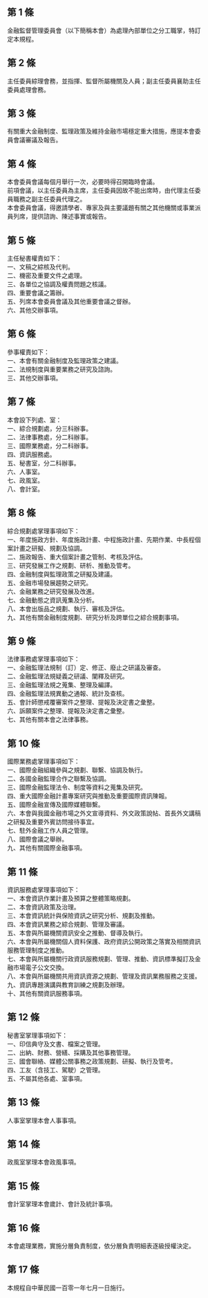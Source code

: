 第 1 條
-------
金融監督管理委員會（以下簡稱本會）為處理內部單位之分工職掌，特訂  
定本規程。

第 2 條
-------
主任委員綜理會務，並指揮、監督所屬機關及人員；副主任委員襄助主任  
委員處理會務。

第 3 條
-------
有關重大金融制度、監理政策及維持金融市場穩定重大措施，應提本會委  
員會議審議及報告。

第 4 條
-------
本會委員會議每個月舉行一次，必要時得召開臨時會議。  
前項會議，以主任委員為主席，主任委員因故不能出席時，由代理主任委  
員職務之副主任委員代理之。  
本會委員會議，得邀請學者、專家及與主要議題有關之其他機關或事業派  
員列席，提供諮詢、陳述事實或報告。

第 5 條
-------
主任秘書權責如下：  
一、文稿之綜核及代判。  
二、機密及重要文件之處理。  
三、各單位之協調及權責問題之核議。  
四、重要會議之籌辦。  
五、列席本會委員會議及其他重要會議之督辦。  
六、其他交辦事項。

第 6 條
-------
參事權責如下：  
一、本會有關金融制度及監理政策之建議。  
二、法規制度與重要業務之研究及諮詢。  
三、其他交辦事項。

第 7 條
-------
本會設下列處、室：  
一、綜合規劃處，分三科辦事。  
二、法律事務處，分二科辦事。  
三、國際業務處，分二科辦事。  
四、資訊服務處。  
五、秘書室，分二科辦事。  
六、人事室。  
七、政風室。  
八、會計室。

第 8 條
-------
綜合規劃處掌理事項如下：  
一、年度施政方針、年度施政計畫、中程施政計畫、先期作業、中長程個  
    案計畫之研擬、規劃及協調。  
二、施政報告、重大個案計畫之管制、考核及評估。  
三、研究發展工作之規劃、研析、推動及管考。  
四、金融制度與監理政策之研擬及建議。  
五、金融市場發展趨勢之研究。  
六、金融業務之研究發展及改進。  
七、金融動態之資訊蒐集及分析。  
八、本會出版品之規劃、執行、審核及評估。  
九、其他有關金融制度規劃、研究分析及跨單位之綜合規劃事項。

第 9 條
-------
法律事務處掌理事項如下：  
一、金融監理法規制（訂）定、修正、廢止之研議及審查。  
二、金融監理法規疑義之研議、闡釋及研究。  
三、金融監理法規之蒐集、整理及編譯。  
四、金融監理法規異動之通報、統計及查核。  
五、會計師懲戒覆審案件之整理、提報及決定書之彙整。  
六、訴願案件之整理、提報及決定書之彙整。  
七、其他有關本會之法律事務。

第 10 條
--------
國際業務處掌理事項如下：  
一、國際金融組織參與之規劃、聯繫、協調及執行。  
二、各國金融監理合作之聯繫及協調。  
三、國際金融監理法令、制度等資料之蒐集及研究。  
四、重大國際金融計畫專案研究與推動及重要國際資訊陳報。  
五、國際金融宣傳及國際媒體聯繫。  
六、本會與我國金融市場之外文宣導資料、外文政策說帖、首長外文講稿  
    之研擬及重要外賓訪問接待事宜。  
七、駐外金融工作人員之管理。  
八、國際會議之舉辦。  
九、其他有關國際金融事項。

第 11 條
--------
資訊服務處掌理事項如下：  
一、本會資訊作業計畫及預算之整體策略規劃。  
二、本會資訊政策及治理。  
三、本會資訊統計與保險資訊之研究分析、規劃及推動。  
四、本會資訊業務之綜合規劃、管理及審議。  
五、本會與所屬機關資訊安全之推動、督導及執行。  
六、本會與所屬機關個人資料保護、政府資訊公開政策之落實及相關資訊  
    服務管理制度之推動。  
七、本會與所屬機關行政資訊服務規劃、管理、推動、資訊標準擬訂及金  
    融市場電子公文交換。  
八、本會與所屬機關共用資訊資源之規劃、管理及資訊業務服務之支援。  
九、資訊專題演講與教育訓練之規劃及辦理。  
十、其他有關資訊服務事項。

第 12 條
--------
秘書室掌理事項如下：  
一、印信典守及文書、檔案之管理。  
二、出納、財務、營繕、採購及其他事務管理。  
三、國會聯絡、媒體公關事務之政策規劃、研擬、執行及管考。  
四、工友（含技工、駕駛）之管理。  
五、不屬其他各處、室事項。

第 13 條
--------
人事室掌理本會人事事項。

第 14 條
--------
政風室掌理本會政風事項。

第 15 條
--------
會計室掌理本會歲計、會計及統計事項。

第 16 條
--------
本會處理業務，實施分層負責制度，依分層負責明細表逐級授權決定。

第 17 條
--------
本規程自中華民國一百零一年七月一日施行。

